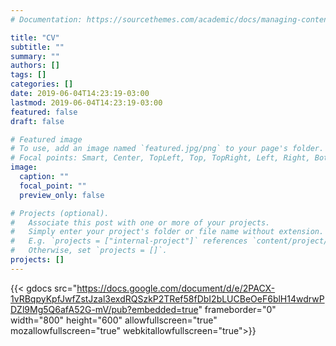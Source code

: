 ```yaml
---
# Documentation: https://sourcethemes.com/academic/docs/managing-content/

title: "CV"
subtitle: ""
summary: ""
authors: []
tags: []
categories: []
date: 2019-06-04T14:23:19-03:00
lastmod: 2019-06-04T14:23:19-03:00
featured: false
draft: false

# Featured image
# To use, add an image named `featured.jpg/png` to your page's folder.
# Focal points: Smart, Center, TopLeft, Top, TopRight, Left, Right, BottomLeft, Bottom, BottomRight.
image:
  caption: ""
  focal_point: ""
  preview_only: false

# Projects (optional).
#   Associate this post with one or more of your projects.
#   Simply enter your project's folder or file name without extension.
#   E.g. `projects = ["internal-project"]` references `content/project/deep-learning/index.md`.
#   Otherwise, set `projects = []`.
projects: []
---
```


{{< gdocs src="https://docs.google.com/document/d/e/2PACX-1vRBqpyKpfJwfZstJzal3exdRQSzkP2TRef58fDbI2bLUCBeOeF6blH14wdrwPDZl9Mg5Q6afA52G-mV/pub?embedded=true" frameborder="0" width="800" height="600" allowfullscreen="true" mozallowfullscreen="true" webkitallowfullscreen="true">}}
